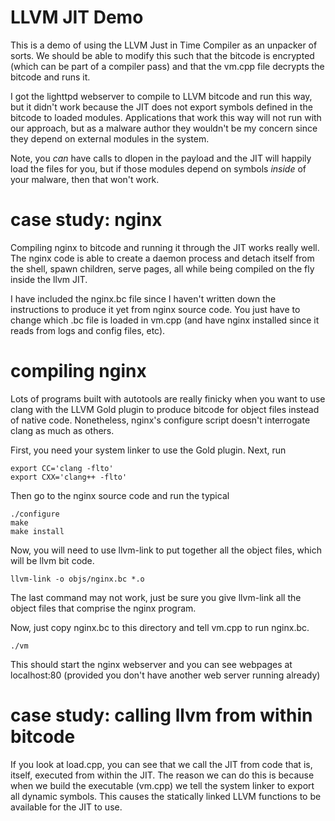 LLVM JIT Demo
=============

This is a demo of using the LLVM Just in Time Compiler
as an unpacker of sorts. We should be able to modify
this such that the bitcode is encrypted (which can be
part of a compiler pass) and that the vm.cpp file decrypts
the bitcode and runs it.

I got the lighttpd webserver to compile to LLVM bitcode
and run this way, but it didn't work because the JIT does
not export symbols defined in the bitcode to loaded modules.
Applications that work this way will not run with our approach,
but as a malware author they wouldn't be my concern since they
depend on external modules in the system.

Note, you _can_ have calls to dlopen in the payload and the JIT
will happily load the files for you, but if those modules depend
on symbols _inside_ of your malware, then that won't work.


case study: nginx
=================

Compiling nginx to bitcode and running it through the JIT works
really well. The nginx code is able to create a daemon process
and detach itself from the shell, spawn children, serve pages, all 
while being compiled on the fly inside the llvm JIT.

I have included the nginx.bc file since I haven't written down
the instructions to produce it yet from nginx source code. You 
just have to change which .bc file is loaded in vm.cpp (and have nginx installed since it reads from logs and config files, etc).

compiling nginx
===============

Lots of programs built with autotools are really finicky when you
want to use clang with the LLVM Gold plugin to produce bitcode for
object files instead of native code. Nonetheless, nginx's configure
script doesn't interrogate clang as much as others.

First, you need your system linker to use the Gold plugin. Next,
run

    export CC='clang -flto'
    export CXX='clang++ -flto'

Then go to the nginx source code and run the typical 

    ./configure
    make
    make install

Now, you will need to use llvm-link to put together all the object
files, which will be llvm bit code.

    llvm-link -o objs/nginx.bc *.o

The last command may not work, just be sure you give llvm-link all
the object files that comprise the nginx program.

Now, just copy nginx.bc to this directory and tell vm.cpp to run
nginx.bc. 

    ./vm

This should start the nginx webserver and you can see
webpages at localhost:80 (provided you don't have another web
server running already)

case study: calling llvm from within bitcode
============================================

If you look at load.cpp, you can see that we call the JIT
from code that is, itself, executed from within the JIT. The
reason we can do this is because when we build the executable (vm.cpp)
we tell the system linker to export all dynamic symbols.
This causes the statically linked LLVM functions to be available
for the JIT to use.
